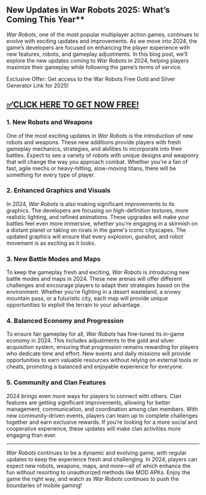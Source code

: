 ## New Updates in War Robots 2025: What’s Coming This Year**

*War Robots*, one of the most popular multiplayer action games, continues to evolve with exciting updates and improvements. As we move into 2024, the game’s developers are focused on enhancing the player experience with new features, robots, and gameplay adjustments. In this blog post, we’ll explore the new updates coming to *War Robots* in 2024, helping players maximize their gameplay while following the game’s terms of service.

Exclusive Offer: Get access to the War Robots Free Gold and Silver Generator Link for 2025!

## [✅CLICK HERE TO GET NOW FREE!](https://besteventtoday.com/war/robots/9999/)

### 1. **New Robots and Weapons**

One of the most exciting updates in *War Robots* is the introduction of new robots and weapons. These new additions provide players with fresh gameplay mechanics, strategies, and abilities to incorporate into their battles. Expect to see a variety of robots with unique designs and weaponry that will change the way you approach combat. Whether you're a fan of fast, agile mechs or heavy-hitting, slow-moving titans, there will be something for every type of player.

### 2. **Enhanced Graphics and Visuals**

In 2024, *War Robots* is also making significant improvements to its graphics. The developers are focusing on high-definition textures, more realistic lighting, and refined animations. These upgrades will make your battles feel even more immersive, whether you're engaging in a skirmish on a distant planet or taking on rivals in the game's iconic cityscapes. The updated graphics will ensure that every explosion, gunshot, and robot movement is as exciting as it looks.

### 3. **New Battle Modes and Maps**

To keep the gameplay fresh and exciting, *War Robots* is introducing new battle modes and maps in 2024. These new arenas will offer different challenges and encourage players to adapt their strategies based on the environment. Whether you're fighting in a desert wasteland, a snowy mountain pass, or a futuristic city, each map will provide unique opportunities to exploit the terrain to your advantage.

### 4. **Balanced Economy and Progression**

To ensure fair gameplay for all, *War Robots* has fine-tuned its in-game economy in 2024. This includes adjustments to the gold and silver acquisition system, ensuring that progression remains rewarding for players who dedicate time and effort. New events and daily missions will provide opportunities to earn valuable resources without relying on external tools or cheats, promoting a balanced and enjoyable experience for everyone.

### 5. **Community and Clan Features**

2024 brings even more ways for players to connect with others. Clan features are getting significant improvements, allowing for better management, communication, and coordination among clan members. With new community-driven events, players can team up to complete challenges together and earn exclusive rewards. If you’re looking for a more social and cooperative experience, these updates will make clan activities more engaging than ever.

---

*War Robots* continues to be a dynamic and evolving game, with regular updates to keep the experience fresh and challenging. In 2024, players can expect new robots, weapons, maps, and more—all of which enhance the fun without resorting to unauthorized methods like MOD APKs. Enjoy the game the right way, and watch as *War Robots* continues to push the boundaries of mobile gaming!

